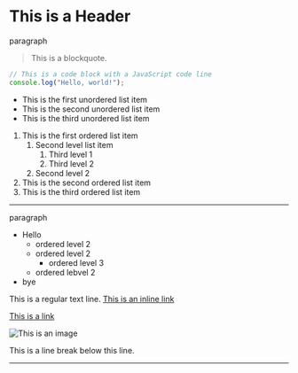 # This is a Header
paragraph

> This is a blockquote.

```javascript
// This is a code block with a JavaScript code line
console.log("Hello, world!");
```
	
- This is the first unordered list item
- This is the second unordered list item
- This is the third unordered list item

1. This is the first ordered list item
	1. Second level list item
		1. Third level 1
		2. Third level 2
	2. Second level 2
2. This is the second ordered list item
3. This is the third ordered list item

***

paragraph

- Hello
	- ordered level 2
	- ordered level 2
		- ordered level 3
	- ordered lebvel 2
- bye

This is a regular text line. [This is an inline link](https://example.com)

[This is a link](https://example.com)

![This is an image](https://example.com/image.jpg)

This is a line break below this line.

---
